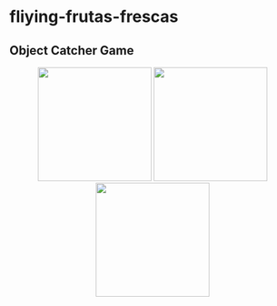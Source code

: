 # fliying-frutas-frescas
## Object Catcher Game

<center>
<div style="align-items: center">
<img src="https://github.com/elleom/fliying-frutas-frescas/blob/main/images/Screenshot_1616502535.png" width="200">
<img src="https://github.com/elleom/fliying-frutas-frescas/blob/main/images/Screenshot_1616502543.png" width="200">
<img src="https://github.com/elleom/fliying-frutas-frescas/blob/main/images/Screenshot_1616502560.png" width="200">
</div>
  </center>

